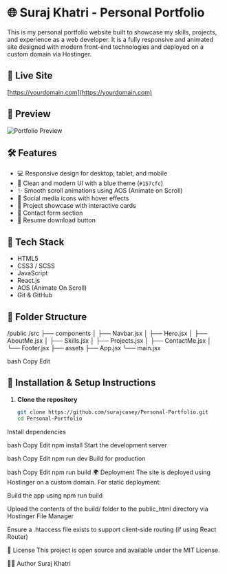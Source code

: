 # 🌐 Suraj Khatri - Personal Portfolio

This is my personal portfolio website built to showcase my skills, projects, and experience as a web developer. It is a fully responsive and animated site designed with modern front-end technologies and deployed on a custom domain via Hostinger.

## 🔗 Live Site
[https://yourdomain.com](https://yourdomain.com) <!-- Replace with your actual domain -->

## 📸 Preview
![Portfolio Preview](./preview.png) <!-- Optional: Add a screenshot -->

## 🛠️ Features
- 💻 Responsive design for desktop, tablet, and mobile
- 🎨 Clean and modern UI with a blue theme (`#157cfc`)
- ✨ Smooth scroll animations using AOS (Animate on Scroll)
- 🔗 Social media icons with hover effects
- 📂 Project showcase with interactive cards
- 📧 Contact form section
- 📜 Resume download button

## 🚀 Tech Stack
- HTML5
- CSS3 / SCSS
- JavaScript
- React.js
- AOS (Animate On Scroll)
- Git & GitHub

## 📁 Folder Structure
/public
/src
├── components
│ ├── Navbar.jsx
│ ├── Hero.jsx
│ ├── AboutMe.jsx
│ ├── Skills.jsx
│ ├── Projects.jsx
│ ├── ContactMe.jsx
│ └── Footer.jsx
├── assets
├── App.jsx
└── main.jsx

bash
Copy
Edit

## 🧩 Installation & Setup Instructions

1. **Clone the repository**
   ```bash
   git clone https://github.com/surajcasey/Personal-Portfolio.git
   cd Personal-Portfolio
Install dependencies

bash
Copy
Edit
npm install
Start the development server

bash
Copy
Edit
npm run dev
Build for production

bash
Copy
Edit
npm run build
🌍 Deployment
The site is deployed using Hostinger on a custom domain. For static deployment:

Build the app using npm run build

Upload the contents of the build/ folder to the public_html directory via Hostinger File Manager

Ensure a .htaccess file exists to support client-side routing (if using React Router)

📄 License
This project is open source and available under the MIT License.

🙋‍♂️ Author
Suraj Khatri


